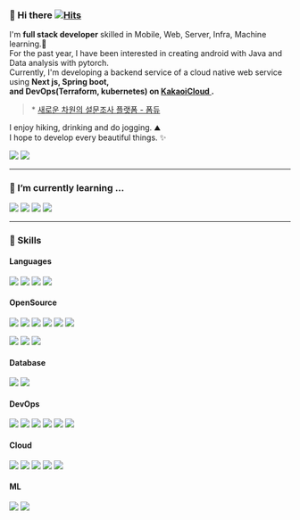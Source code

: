 ### 👋 Hi there [![Hits](https://hits.seeyoufarm.com/api/count/incr/badge.svg?url=https%3A%2F%2Fgithub.com%2Fbanggeunho&count_bg=%232C9CB8&title_bg=%232B69BC&icon=&icon_color=%237E2828&title=hits&edge_flat=true)](https://hits.seeyoufarm.com)

<p>
  I'm <b>full stack developer</b> skilled in Mobile, Web, Server, Infra, Machine learning.🚀<br/>
  For the past year, I have been interested in creating android with Java and Data analysis with pytorch.<br/>
  Currently, I'm developing a backend service of a cloud native web service using <b>Next js, Spring boot,
  <br/>and DevOps(Terraform, kubernetes) on <a href="https://www.kakaoicloud.com/"> KakaoiCloud </a>.</b> 
  <br>
  <blockquote>
       * <a href="https://formduo.xyz">새로운 차원의 설문조사 플랫폼 - 폼듀</a>
   </blockquote>
  I enjoy hiking, drinking and do jogging. ⛰ <br/>
  I hope to develop every beautiful things. ✨ <br/>
</p>
<p>
  <a href="https://www.instagram.com/giyomi_ghgh/" target="_blank"><img src="https://img.shields.io/badge/giyomi_ghgh-0A66C2?style=flat-square&logo=instagram&logoColor=white"/></a>
  <a href="mailto:panggeunho@gmail.com" target="_blank"><img src="https://img.shields.io/badge/panggeunho@gmail.com-EA4335?style=flat-square&logo=Gmail&logoColor=white"/></a>
</p>
<hr/>

### 🌱 I’m currently learning ...

<p>
   <img src="https://img.shields.io/badge/Java-Review-007396?style=flat-square&logo=Java&logoColor=white"/> 
  <img src="https://img.shields.io/badge/Kotlin-0095D5?style=flat-square&logo=Kotlin&logoColor=white"/> 
  <img src="https://img.shields.io/badge/MySQL-Review-4479A1?style=flat-square&logo=MySQL&logoColor=white"/> 
  <img src="https://img.shields.io/badge/Terraform-7B42BC?style=flat-square&logo=Terraform&logoColor=black"/>

</p>

<hr/>

### 💪 Skills
#### Languages
<p>
  <img src="https://img.shields.io/badge/C-A8B9CC?style=flat-square&logo=C&logoColor=white"/>
  <img src="https://img.shields.io/badge/Python-3776AB?style=flat-square&logo=Python&logoColor=white"/>
  <img src="https://img.shields.io/badge/JavaScript-F7DF1E?style=flat-square&logo=Javascript&logoColor=black"/>
  <img src="https://img.shields.io/badge/Java-007396?style=flat-square&logo=Java&logoColor=white"/>
</p>

#### OpenSource
<p>

  <img src="https://img.shields.io/badge/Android-3DDC84?style=flat-square&logo=Android&logoColor=white"/>
    <img src="https://img.shields.io/badge/WearOS-4285F4?style=flat-square&logo=WearOS&logoColor=black"/>
  <img src="https://img.shields.io/badge/React-61DAFB?style=flat-square&logo=React&logoColor=black"/>
  <img src="https://img.shields.io/badge/Next.js-000000?style=flat-square&logo=Next.js&logoColor=white"/>
    <img src="https://img.shields.io/badge/Spring_Boot-6DB33F?style=flat-square&logo=Spring-boot&logoColor=white"/>
    <img src="https://img.shields.io/badge/Flask-000000?style=flat-square&logo=flask&logoColor=white"/>  
  
 </p>
 <p>
      <img src="https://img.shields.io/badge/Elastic Stack-005571?style=flat-square&logo=Elastic-Stack&logoColor=white"/>
      <img src="https://img.shields.io/badge/Kafka-231F20?style=flat-square&logo=apache-Kafka&logoColor=white"/>
    <img src="https://img.shields.io/badge/nginx-009639?style=flat-square&logo=nginx&logoColor=white"/>

</p>

#### Database
<p>
    <img src="https://img.shields.io/badge/MySQL-4479A1?style=flat-square&logo=MySQL&logoColor=white"/> 
  <img src="https://img.shields.io/badge/MongoDB-47A248?style=flat-square&logo=MongoDB&logoColor=white"/> 
  
</p>

#### DevOps
<p>
    <img src="https://img.shields.io/badge/Git-F05032?style=flat-square&logo=Git&logoColor=white"/>
         <img src="https://img.shields.io/badge/Linux-FCC624?style=flat-square&logo=Linux&logoColor=black"/>
      <img src="https://img.shields.io/badge/Docker-2496ED?style=flat-square&logo=Docker&logoColor=white"/>
   <img src="https://img.shields.io/badge/Kubernetes-326CE5?style=flat-square&logo=Kubernetes&logoColor=white"/>
     <img src="https://img.shields.io/badge/Jenkins-D24939?style=flat-square&logo=Jenkins&logoColor=black"/>
  <img src="https://img.shields.io/badge/Terraform-7B42BC?style=flat-square&logo=Terraform&logoColor=black"/>
</p>


#### Cloud
<p>
    <img src="https://img.shields.io/badge/AWS_EC2-FF9900?style=flat-square&logo=Amazon-EC2&logoColor=black"/>
    <img src="https://img.shields.io/badge/AWS_RDS-527FFF?style=flat-square&logo=Amazon-RDS&logoColor=black"/>
   <img src="https://img.shields.io/badge/AWS_S3-569A31?style=flat-square&logo=Amazon-S3&logoColor=white"/>
    <img src="https://img.shields.io/badge/Oracle_Cloud-F80000?style=flat-square&logo=Oracle&logoColor=white"/>
  <img src="https://img.shields.io/badge/Kakao_i_Cloud-FFCD00?style=flat-square&logo=Kakao&logoColor=black"/>

</p>

#### ML
<p>
    <img src="https://img.shields.io/badge/Scikitlearn-F7931E?style=flat-square&logo=Scikit-learn&logoColor=black"/>
  <img src="https://img.shields.io/badge/Pytorch-EE4C2C?style=flat-square&logo=Pytorch&logoColor=white"/>
</p>

  



  




